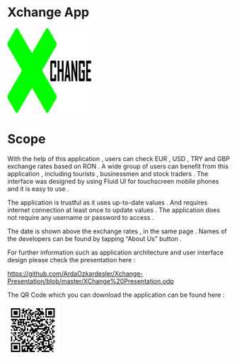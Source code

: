 # Xchange App

![alt tag](https://github.com/ArdaOzkardesler/Xchange-Presentation/blob/master/XChange/xch/app/_attachments/img/Xch192.png)

# Scope

With the help of this application , users can check EUR , USD , TRY and GBP exchange rates based on RON . 
A wide group of users can benefit from this application , including tourists , businessmen and stock traders . 
The interface was designed by using Fluid UI for touchscreen mobile phones and it is easy to use . 

The application is trustful as it uses up-to-date values . And requires internet connection at least once to update values . 
The application does not require any username or password to access . 

The date is shown above the exchange rates , in the same page . 
Names of the developers can be found by tapping “About Us” button . 

For further information such as application architecture and user interface design please check the presentation here :

https://github.com/ArdaOzkardesler/Xchange-Presentation/blob/master/XChange%20Presentation.odp


The QR Code which you can download the application can be found here :

![alt tag](https://github.com/ArdaOzkardesler/Xchange-Presentation/blob/master/XChange/xch/app/_attachments/img/Xchangenew.png)
